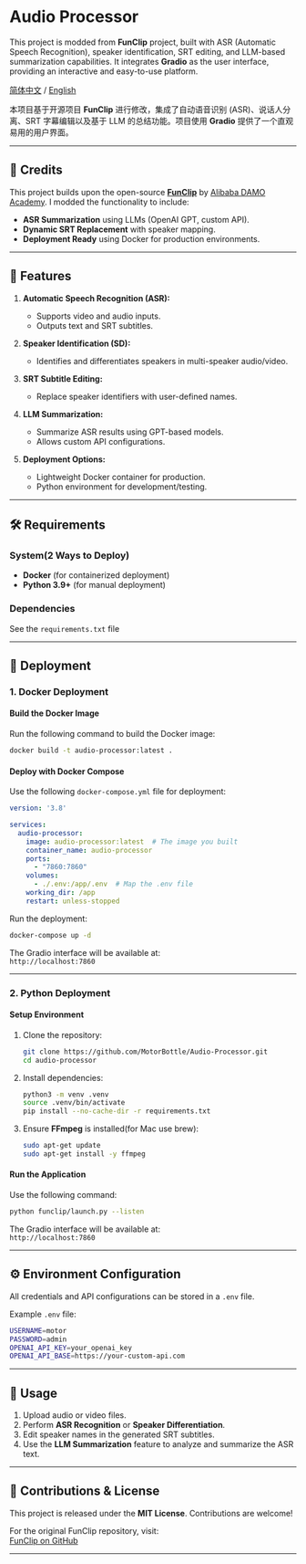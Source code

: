 # Audio Processor

This project is modded from **FunClip** project, built with ASR (Automatic Speech Recognition), speaker identification, SRT editing, and LLM-based summarization capabilities. It integrates **Gradio** as the user interface, providing an interactive and easy-to-use platform.

[简体中文](./README_zh.md) / [English](./README.md)

本项目基于开源项目 **FunClip** 进行修改，集成了自动语音识别 (ASR)、说话人分离、SRT 字幕编辑以及基于 LLM 的总结功能。项目使用 **Gradio** 提供了一个直观易用的用户界面。

---

## 📜 **Credits**

This project builds upon the open-source **[FunClip](https://github.com/alibaba-damo-academy/FunClip)** by [Alibaba DAMO Academy](https://github.com/alibaba-damo-academy). I modded the functionality to include:

- **ASR Summarization** using LLMs (OpenAI GPT, custom API).
- **Dynamic SRT Replacement** with speaker mapping.
- **Deployment Ready** using Docker for production environments.

---

## 🎯 **Features**

1. **Automatic Speech Recognition (ASR):**  
   - Supports video and audio inputs.  
   - Outputs text and SRT subtitles.

2. **Speaker Identification (SD):**  
   - Identifies and differentiates speakers in multi-speaker audio/video.

3. **SRT Subtitle Editing:**  
   - Replace speaker identifiers with user-defined names.

4. **LLM Summarization:**  
   - Summarize ASR results using GPT-based models.  
   - Allows custom API configurations.

5. **Deployment Options:**  
   - Lightweight Docker container for production.  
   - Python environment for development/testing.

---

## 🛠 **Requirements**

### System(2 Ways to Deploy)
- **Docker** (for containerized deployment)
- **Python 3.9+** (for manual deployment)

### Dependencies
See the `requirements.txt` file

---

## 🚀 **Deployment**

### 1. **Docker Deployment**

#### **Build the Docker Image**
Run the following command to build the Docker image:
```bash
docker build -t audio-processor:latest .
```

#### **Deploy with Docker Compose**
Use the following `docker-compose.yml` file for deployment:

```yaml
version: '3.8'

services:
  audio-processor:
    image: audio-processor:latest  # The image you built
    container_name: audio-processor
    ports:
      - "7860:7860"
    volumes:
      - ./.env:/app/.env  # Map the .env file
    working_dir: /app
    restart: unless-stopped
```

Run the deployment:
```bash
docker-compose up -d
```

The Gradio interface will be available at:  
`http://localhost:7860`

---

### 2. **Python Deployment**

#### **Setup Environment**

1. Clone the repository:
   ```bash
   git clone https://github.com/MotorBottle/Audio-Processor.git
   cd audio-processor
   ```

2. Install dependencies:
   ```bash
   python3 -m venv .venv
   source .venv/bin/activate
   pip install --no-cache-dir -r requirements.txt
   ```

3. Ensure **FFmpeg** is installed(for Mac use brew):
   ```bash
   sudo apt-get update
   sudo apt-get install -y ffmpeg
   ```

#### **Run the Application**

Use the following command:
```bash
python funclip/launch.py --listen
```

The Gradio interface will be available at:  
`http://localhost:7860`

---

## ⚙️ **Environment Configuration**

All credentials and API configurations can be stored in a `.env` file.

Example `.env` file:
```bash
USERNAME=motor
PASSWORD=admin
OPENAI_API_KEY=your_openai_key
OPENAI_API_BASE=https://your-custom-api.com
```

---

## 🎥 **Usage**

1. Upload audio or video files.
2. Perform **ASR Recognition** or **Speaker Differentiation**.
3. Edit speaker names in the generated SRT subtitles.
4. Use the **LLM Summarization** feature to analyze and summarize the ASR text.

---

## 🔗 **Contributions & License**

This project is released under the **MIT License**. Contributions are welcome!

For the original FunClip repository, visit:  
[FunClip on GitHub](https://github.com/alibaba-damo-academy/FunClip)

---
